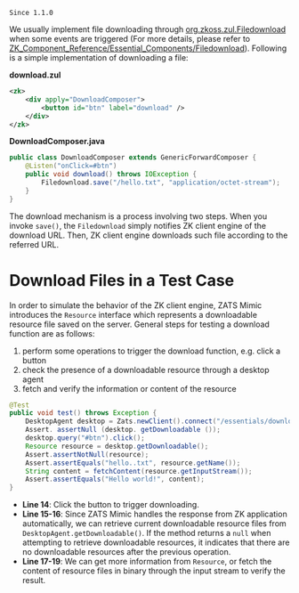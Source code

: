 

`Since 1.1.0`

We usually implement file downloading through
[org.zkoss.zul.Filedownload](https://www.zkoss.org/javadoc/latest/zk/org/zkoss/zul/Filedownload.html) when some events are
triggered (For more details, please refer to
[ZK_Component_Reference/Essential_Components/Filedownload]({{site.baseurl}}/zk_component_ref/essential_components/filedownload)). Following is a simple implementation of downloading a file:

**download.zul**

```xml
<zk>
    <div apply="DownloadComposer">
        <button id="btn" label="download" />
    </div>
</zk>
```

**DownloadComposer.java**

```java
public class DownloadComposer extends GenericForwardComposer {
    @Listen("onClick=#btn")
    public void download() throws IOException {
        Filedownload.save("/hello.txt", "application/octet-stream");
    }
}
```

The download mechanism is a process involving two steps. When you invoke
`save()`, the `Filedownload` simply notifies ZK client engine of the
download URL. Then, ZK client engine downloads such file according to
the referred URL.


# Download Files in a Test Case

In order to simulate the behavior of the ZK client engine, ZATS Mimic
introduces the `Resource` interface which represents a downloadable
resource file saved on the server. General steps for testing a download
function are as follows:

1.  perform some operations to trigger the download function, e.g. click
    a button
2.  check the presence of a downloadable resource through a desktop
    agent
3.  fetch and verify the information or content of the resource

```java
@Test
public void test() throws Exception {
    DesktopAgent desktop = Zats.newClient().connect("/essentials/download.zul");
    Assert. assertNull (desktop. getDownloadable ());
    desktop.query("#btn").click();
    Resource resource = desktop.getDownloadable();
    Assert.assertNotNull(resource);
    Assert.assertEquals("hello..txt", resource.getName());
    String content = fetchContent(resource.getInputStream());
    Assert.assertEquals("Hello world!", content);
}
```

- **Line 14**: Click the button to trigger downloading.
- **Line 15-16**: Since ZATS Mimic handles the response from ZK
  application automatically, we can retrieve current downloadable
  resource files from `DesktopAgent.getDownloadable()`. If the method
  returns a `null` when attempting to retrieve downloadable resources,
  it indicates that there are no downloadable resources after the
  previous operation.
- **Line 17-19**: We can get more information from `Resource`, or fetch
  the content of resource files in binary through the input stream to
  verify the result.



